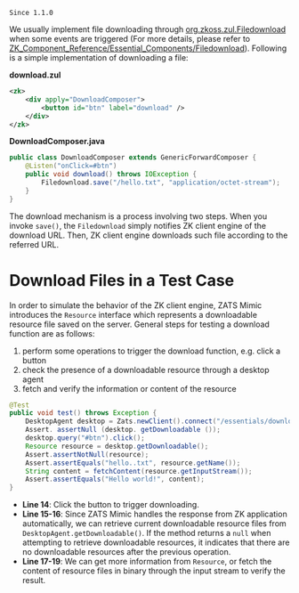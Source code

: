 

`Since 1.1.0`

We usually implement file downloading through
[org.zkoss.zul.Filedownload](https://www.zkoss.org/javadoc/latest/zk/org/zkoss/zul/Filedownload.html) when some events are
triggered (For more details, please refer to
[ZK_Component_Reference/Essential_Components/Filedownload]({{site.baseurl}}/zk_component_ref/essential_components/filedownload)). Following is a simple implementation of downloading a file:

**download.zul**

```xml
<zk>
    <div apply="DownloadComposer">
        <button id="btn" label="download" />
    </div>
</zk>
```

**DownloadComposer.java**

```java
public class DownloadComposer extends GenericForwardComposer {
    @Listen("onClick=#btn")
    public void download() throws IOException {
        Filedownload.save("/hello.txt", "application/octet-stream");
    }
}
```

The download mechanism is a process involving two steps. When you invoke
`save()`, the `Filedownload` simply notifies ZK client engine of the
download URL. Then, ZK client engine downloads such file according to
the referred URL.


# Download Files in a Test Case

In order to simulate the behavior of the ZK client engine, ZATS Mimic
introduces the `Resource` interface which represents a downloadable
resource file saved on the server. General steps for testing a download
function are as follows:

1.  perform some operations to trigger the download function, e.g. click
    a button
2.  check the presence of a downloadable resource through a desktop
    agent
3.  fetch and verify the information or content of the resource

```java
@Test
public void test() throws Exception {
    DesktopAgent desktop = Zats.newClient().connect("/essentials/download.zul");
    Assert. assertNull (desktop. getDownloadable ());
    desktop.query("#btn").click();
    Resource resource = desktop.getDownloadable();
    Assert.assertNotNull(resource);
    Assert.assertEquals("hello..txt", resource.getName());
    String content = fetchContent(resource.getInputStream());
    Assert.assertEquals("Hello world!", content);
}
```

- **Line 14**: Click the button to trigger downloading.
- **Line 15-16**: Since ZATS Mimic handles the response from ZK
  application automatically, we can retrieve current downloadable
  resource files from `DesktopAgent.getDownloadable()`. If the method
  returns a `null` when attempting to retrieve downloadable resources,
  it indicates that there are no downloadable resources after the
  previous operation.
- **Line 17-19**: We can get more information from `Resource`, or fetch
  the content of resource files in binary through the input stream to
  verify the result.



